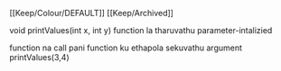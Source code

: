 [[Keep/Colour/DEFAULT]] [[Keep/Archived]] 

void printValues(int x, int y)
function la tharuvathu parameter-intalizied
 
function na call pani function ku ethapola sekuvathu argument
printValues(3,4)





